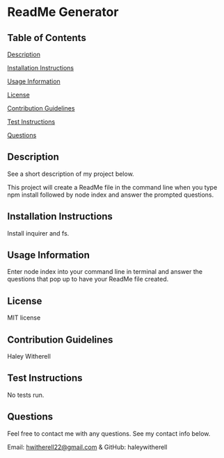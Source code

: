 # ReadMe Generator

## Table of Contents 
[Description](#description)

[Installation Instructions](#installationInstructions)

[Usage Information](#usageInformation)

[License](#license)

[Contribution Guidelines](#contributionGuidelines)

[Test Instructions](#testInstructions)

[Questions](#questions)


## Description

See a short description of my project below.

This project will create a ReadMe file in the command line when you type npm install followed by node index and answer the prompted questions.

## Installation Instructions

Install inquirer and fs.

## Usage Information

Enter node index into your command line in terminal and answer the questions that pop up to have your ReadMe file created.

## License

MIT license

## Contribution Guidelines

Haley Witherell

## Test Instructions

No tests run.

## Questions

Feel free to contact me with any questions. See my contact info below.

Email: hwitherell22@gmail.com & GitHub: haleywitherell 